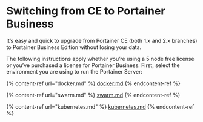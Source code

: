 # Switching from CE to Portainer Business

It’s easy and quick to upgrade from Portainer CE (both 1.x and 2.x branches) to Portainer Business Edition without losing your data.

The following instructions apply whether you’re using a 5 node free license or you’ve purchased a license for Portainer Business. First, select the environment you are using to run the Portainer Server:

{% content-ref url="docker.md" %}
[docker.md](docker.md)
{% endcontent-ref %}

{% content-ref url="swarm.md" %}
[swarm.md](swarm.md)
{% endcontent-ref %}

{% content-ref url="kubernetes.md" %}
[kubernetes.md](kubernetes.md)
{% endcontent-ref %}
